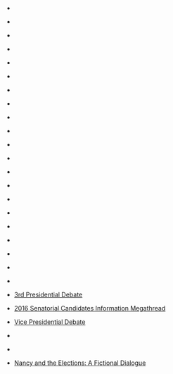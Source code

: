 
- [](/2016/05/10154591561688912/)

- [](/2016/05/10154590116728912/)

- [](/2016/05/10154589787318912/)

- [](/2016/05/10154588826293912/)

- [](/2016/05/10154588762423912/)

- [](/2016/05/10154588756948912/)

- [](/2016/05/10154588603553912/)

- [](/2016/05/10154587611278912/)

- [](/2016/05/10154587300693912/)

- [](/2016/05/10154587263558912/)

- [](/2016/05/10154578443153912/)

- [](/2016/05/10154576312758912/)

- [](/2016/05/727832525234577413/)

- [](/2016/04/10154566516283912/)

- [](/2016/04/10154565485648912/)

- [](/2016/04/10154564453068912/)

- [](/2016/04/10154564073898912/)

- [](/2016/04/725731422166634497/)

- [](/2016/04/725692790286344192/)

- [](/2016/04/725677654955847682/)

- [](/2016/04/bevvdnrmoop/)

- [3rd Presidential Debate](/2016/04/3rd-presidential-debate/)

- [2016 Senatorial Candidates Information Megathread](/2016/04/2016-senatorial-candidates-information-megathread/)

- [Vice Presidential Debate](/2016/04/vice-presidential-debate/)

- [](/2013/04/328310854963580928/)

- [](/2013/04/328310673434099714/)

- [Nancy and the Elections: A Fictional Dialogue](/2013/04/nancy-and-the-elections-a-fictional-dialogue/)

